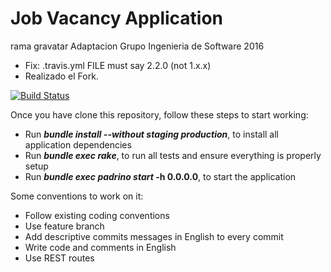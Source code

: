 Job Vacancy Application
=======================
rama gravatar
Adaptacion Grupo Ingenieria de Software 2016
* Fix: .travis.yml FILE must say 2.2.0 (not 1.x.x)
* Realizado el Fork.

[![Build Status](https://snap-ci.com/nicopaez/job-vacancy/branch/develop/build_image)](https://snap-ci.com/nicopaez/job-vacancy/branch/develop)

Once you have clone this repository, follow these steps to start working:

* Run **_bundle install --without staging production_**, to install all application dependencies
* Run **_bundle exec rake_**, to run all tests and ensure everything is properly setup
* Run **_bundle exec padrino start_ -h 0.0.0.0**, to start the application

Some conventions to work on it:

* Follow existing coding conventions
* Use feature branch
* Add descriptive commits messages in English to every commit
* Write code and comments in English
* Use REST routes

